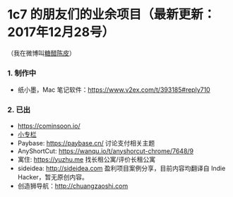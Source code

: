 # 1c7 的朋友们的业余项目（最新更新：2017年12月28号）
（我在微博叫[糖醋陈皮](https://weibo.com/u/2004104451/home?wvr=5)）

### 1. 制作中
* 纸小墨，Mac 笔记软件：https://www.v2ex.com/t/393185#reply710


### 2. 已出
* https://cominsoon.io/
* [小专栏](https://xiaozhuanlan.com/)
* Paybase: https://paybase.cn/ 讨论支付相关主题
* AnyShortCut: https://wanqu.io/t/anyshorcut-chrome/7648/9 
* 寓住: https://yuzhu.me  找长租公寓/评价长租公寓
* sideidea: http://sideidea.com 盈利项目案例分享，目前内容均翻译自 Indie Hacker，暂无原创内容。
* 创造狮导航：http://chuangzaoshi.com
